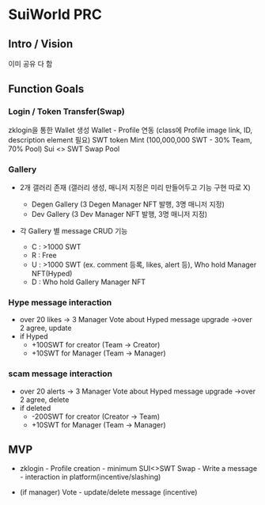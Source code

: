 # SuiWorld PRC

## Intro / Vision
이미 공유 다 함

## Function Goals

### Login / Token Transfer(Swap)
zklogin을 통한 Wallet 생성
Wallet - Profile 연동 (class에 Profile image link, ID, description element 필요)
SWT token Mint (100,000,000 SWT - 30% Team, 70% Pool)
Sui <> SWT Swap Pool

### Gallery
- 2개 갤러리 존재 (갤러리 생성, 매니저 지정은 미리 만들어두고 기능 구현 따로 X)
    - Degen Gallery (3 Degen Manager NFT 발행, 3명 매니저 지정)
    - Dev Gallery (3 Dev Manager NFT 발행, 3명 매니저 지정)

- 각 Gallery 별 message CRUD 기능
    - C : >1000 SWT
    - R : Free
    - U : >1000 SWT (ex. comment 등록, likes, alert 등), Who hold Manager NFT(Hyped)
    - D : Who hold Gallery Manager NFT

### Hype message interaction
- over 20 likes -> 3 Manager Vote about Hyped message upgrade ->over 2 agree, update
- if Hyped
    - +100SWT for creator (Team -> Creator)
    - +10SWT for Manager (Team -> Manager)

### scam message interaction
- over 20 alerts -> 3 Manager Vote about Hyped message upgrade ->over 2 agree, delete
- if deleted
    - -200SWT for creator (Creator -> Team)
    - +10SWT for Manager (Team -> Manager)

## MVP

- zklogin - Profile creation - minimum SUI<>SWT Swap - Write a message - interaction in platform(incentive/slashing)

- (if manager) Vote - update/delete message (incentive)
